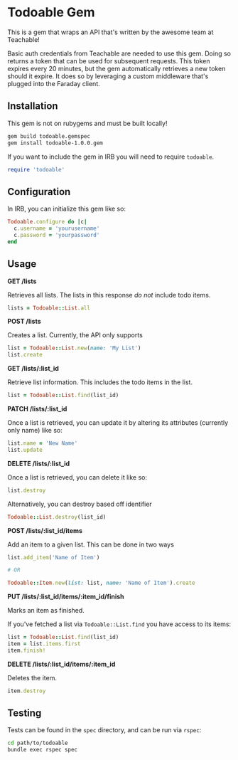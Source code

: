 # Todoable Gem
This is a gem that wraps an API that's written by the awesome team at Teachable!

Basic auth credentials from Teachable are needed to use this gem. Doing so returns a token that can be used for subsequent requests.
This token expires every 20 minutes, but the gem automatically retrieves a new token should it expire. It does so by leveraging a custom middleware that's plugged into the Faraday client.

## Installation

This gem is not on rubygems and must be built locally!

```bash
gem build todoable.gemspec
gem install todoable-1.0.0.gem
```

If you want to include the gem in IRB you will need to require `todoable`.

```ruby
require 'todoable'
```

## Configuration

In IRB, you can initialize this gem like so:

```ruby
Todoable.configure do |c|
  c.username = 'yourusername'
  c.password = 'yourpassword'
end
```

## Usage

**GET /lists**

Retrieves all lists. The lists in this response _do not_ include todo items.

```ruby
lists = Todoable::List.all
```


**POST /lists**

Creates a list. Currently, the API only supports

```ruby
list = Todoable::List.new(name: 'My List')
list.create
```


**GET /lists/:list_id**

Retrieve list information. This includes the todo items in the list.

```ruby
list = Todoable::List.find(list_id)
```


**PATCH /lists/:list_id**

Once a list is retrieved, you can update it by altering its attributes (currently only name) like so:

```ruby
list.name = 'New Name'
list.update
```


**DELETE /lists/:list\_id**

Once a list is retrieved, you can delete it like so:

```ruby
list.destroy
```

Alternatively, you can destroy based off identifier

```ruby
Todoable::List.destroy(list_id)
```


**POST /lists/:list\_id/items**

Add an item to a given list. This can be done in two ways

```ruby
list.add_item('Name of Item')

# OR

Todoable::Item.new(list: list, name: 'Name of Item').create
```


**PUT /lists/:list\_id/items/:item\_id/finish**

Marks an item as finished.

If you've fetched a list via `Todoable::List.find` you have access to its items:

```ruby
list = Todoable::List.find(list_id)
item = list.items.first
item.finish!
```


**DELETE /lists/:list\_id/items/:item\_id**

Deletes the item.

```ruby
item.destroy
```


## Testing

Tests can be found in the `spec` directory, and can be run via `rspec`:

```bash
cd path/to/todoable
bundle exec rspec spec
```
